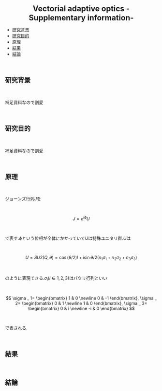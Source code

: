 <div style="text-align: center; font-size: 25px; font-weight: bold;">
Vectorial adaptive optics -Supplementary information-
</div>

- [研究背景](#研究背景)
- [研究目的](#研究目的)
- [原理](#原理)
- [結果](#結果)
- [結論](#結論)

</br>

## 研究背景

</br>

補足資料なので割愛

</br>

## 研究目的

</br>

補足資料なので割愛

</br>

## 原理

</br>

ジョーンズ行列$J$を

</br>

$$
J = e^{i\phi} U
$$

</br>

で表す.$\phi$という位相が全体にかかっていて$U$は特殊ユニタリ群.$U$は

</br>

$$
U=SU2(Q,\theta)=\cos{(\theta/2)}I+i\sin{\theta/2}(n _ 1\sigma _ 1+n _ 2\sigma _ 2+n _ 3\sigma _ 3)
$$

</br>

のように表現できる.$\sigma _ i(i \in 1,2,3)$はパウリ行列といい

</br>

$$
\sigma _ 1=
\begin{bmatrix}
1 & 0 \newline
0 & -1
\end{bmatrix},
\sigma _ 2=
\begin{bmatrix}
0 & 1 \newline
1 & 0
\end{bmatrix},
\sigma _ 3=
\begin{bmatrix}
0 & i \newline
-i & 0
\end{bmatrix}
$$

</br>

で表される.

</br>



## 結果

</br>

## 結論